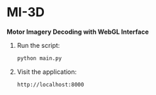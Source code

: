 # MI-3D
**Motor Imagery Decoding with WebGL Interface**

1. Run the script:
    ```bash
    python main.py
    ```
2. Visit the application:
    ```
    http://localhost:8000
    ```

